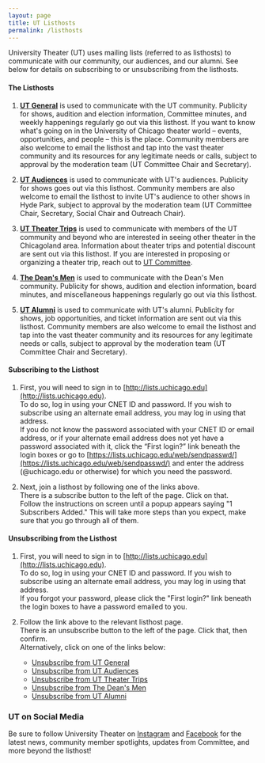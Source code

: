 ```yaml
---
layout: page
title: UT Listhosts
permalink: /listhosts
---
```


University Theater (UT) uses mailing lists (referred to as listhosts) to communicate with our community, our audiences, and our alumni. See below for details on subscribing to or unsubscribing from the listhosts.

#### The Listhosts

1. **[UT General](https://lists.uchicago.edu/web/info/utheater-general)** is used to communicate with the UT community. Publicity for shows, audition and election information, Committee minutes, and weekly happenings regularly go out via this listhost. If you want to know what's going on in the University of Chicago theater world – events, opportunities, and people – this is the place. Community members are also welcome to email the listhost and tap into the vast theater community and its resources for any legitimate needs or calls, subject to approval by the moderation team (UT Committee Chair and Secretary).

2. **[UT Audiences](https://lists.uchicago.edu/web/info/ut-audiences)** is used to communicate with UT's audiences. Publicity for shows goes out via this listhost. Community members are also welcome to email the listhost to invite UT's audience to other shows in Hyde Park, subject to approval by the moderation team (UT Committee Chair, Secretary, Social Chair and Outreach Chair).

3. **[UT Theater Trips](https://lists.uchicago.edu/web/info/ut-theater-trips)** is used to communicate with members of the UT community and beyond who are interested in seeing other theater in the Chicagoland area. Information about theater trips and potential discount are sent out via this listhost. If you are interested in proposing or organizing a theater trip, reach out to [UT Committee](mailto:ut-committee@uchicago.edu). 

4. **[The Dean's Men](https://lists.uchicago.edu/web/info/shakespeare)** is used to communicate with the Dean's Men community. Publicity for shows, audition and election information, board minutes, and miscellaneous happenings regularly go out via this listhost.

5. **[UT Alumni](https://lists.uchicago.edu/web/info/ut-alum)** is used to communicate with UT's alumni. Publicity for shows, job opportunities, and ticket information are sent out via this listhost. Community members are also welcome to email the listhost and tap into the vast theater community and its resources for any legitimate needs or calls, subject to approval by the moderation team (UT Committee Chair and Secretary).


#### Subscribing to the Listhost

1.  First, you will need to sign in to [http://lists.uchicago.edu](http://lists.uchicago.edu). <br>
    To do so, log in using your CNET ID and password. If you wish to subscribe using an alternate email address, you may log in using that address. <br>
    If you do not know the password associated with your CNET ID or email address, or if your alternate email address does not yet have a password associated with it, click the “First login?” link beneath the login boxes or go to [https://lists.uchicago.edu/web/sendpasswd/](https://lists.uchicago.edu/web/sendpasswd/) and enter the address (@uchicago.edu or otherwise) for which you need the password.

2.  Next, join a listhost by following one of the links above. <br>
    There is a subscribe button to the left of the page. Click on that. <br>
    Follow the instructions on screen until a popup appears saying "1 Subscribers Added." This will take more steps than you expect, make sure that you go through all of them.


#### Unsubscribing from the Listhost

1.  First, you will need to sign in to [http://lists.uchicago.edu](http://lists.uchicago.edu). <br>
    To do so, log in using your CNET ID and password. If you wish to subscribe using an alternate email address, you may log in using that address. <br>
    If you forgot your password, please click the "First login?" link beneath the login boxes to have a password emailed to you.

2.  Follow the link above to the relevant listhost page. <br>
    There is an unsubscribe button to the left of the page. Click that, then confirm. <br>
    Alternatively, click on one of the links below:
    * [Unsubscribe from UT General](https://lists.uchicago.edu/web/signoff/utheater-general)
    * [Unsubscribe from UT Audiences](https://lists.uchicago.edu/web/signoff/ut-audiences)
    * [Unsubscribe from UT Theater Trips](https://lists.uchicago.edu/web/signoff/ut-theater-trips)
    * [Unsubscribe from The Dean's Men](https://lists.uchicago.edu/web/signoff/shakespeare)
    * [Unsubscribe from UT Alumni](https://lists.uchicago.edu/web/signoff/ut-alum)

### UT on Social Media

Be sure to follow University Theater on [Instagram](https://instagram.com/university.theater) and [Facebook](https://facebook.com/universitytheater) for the latest news, community member spotlights, updates from Committee, and more beyond the listhost!